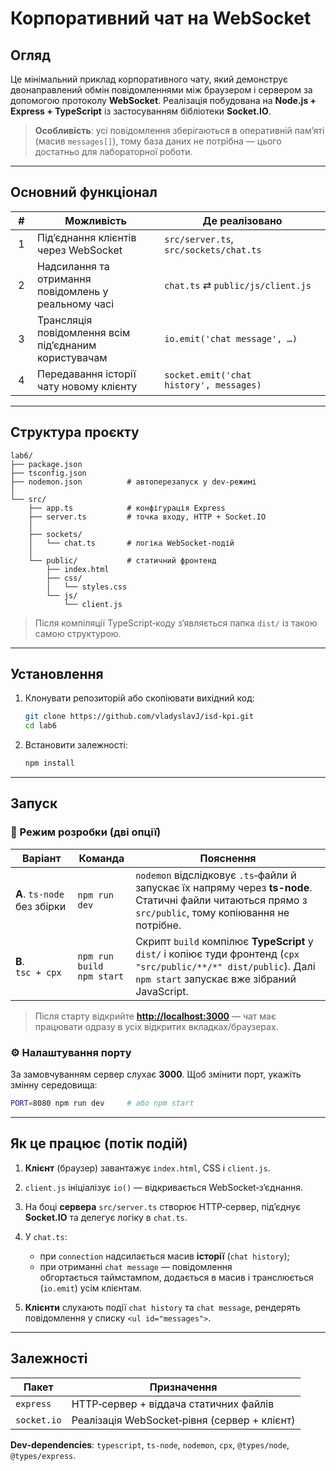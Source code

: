 # Корпоративний чат на WebSocket

## Огляд

Це мінімальний приклад корпоративного чату, який демонструє двонаправлений обмін повідомленнями між браузером і сервером за допомогою протоколу **WebSocket**.  Реалізація побудована на **Node.js + Express + TypeScript** із застосуванням бібліотеки **Socket.IO**.

> **Особливість**: усі повідомлення зберігаються в оперативній памʼяті (масив `messages[]`), тому база даних не потрібна — цього достатньо для лабораторної роботи.

---

## Основний функціонал

|  #  | Можливість                                            | Де реалізовано                          |
| :-: | ----------------------------------------------------- | --------------------------------------- |
|  1  | Підʼєднання клієнтів через WebSocket                  | `src/server.ts`, `src/sockets/chat.ts`  |
|  2  | Надсилання та отримання повідомлень у реальному часі  | `chat.ts` ⇄ `public/js/client.js`       |
|  3  | Трансляція повідомлення всім підʼєднаним користувачам | `io.emit('chat message', …)`            |
|  4  | Передавання історії чату новому клієнту               | `socket.emit('chat history', messages)` |

---

## Структура проєкту

```
lab6/
├── package.json
├── tsconfig.json
├── nodemon.json          # автоперезапуск у dev‑режимі
│
└── src/
    ├── app.ts            # конфігурація Express
    ├── server.ts         # точка входу, HTTP + Socket.IO
    │
    ├── sockets/
    │   └── chat.ts       # логіка WebSocket‑подій
    │
    └── public/           # статичний фронтенд
        ├── index.html
        ├── css/
        │   └── styles.css
        └── js/
            └── client.js
```

> Після компіляції TypeScript‑коду зʼявляється папка `dist/` із такою самою структурою.

---

## Установлення

1. Клонувати репозиторій або скопіювати вихідний код:

   ```bash
   git clone https://github.com/vladyslavJ/isd-kpi.git
   cd lab6
   ```
2. Встановити залежності:

   ```bash
   npm install
   ```

---

## Запуск

### 🔄  Режим розробки (дві опції)

| Варіант                     | Команда                        | Пояснення                                                                                                                                                         |
| --------------------------- | ------------------------------ | ----------------------------------------------------------------------------------------------------------------------------------------------------------------- |
| **A**. `ts-node` без збірки | `npm run dev`                  | `nodemon` відслідковує `.ts`‑файли й запускає їх напряму через **ts-node**. Статичні файли читаються прямо з `src/public`, тому копіювання не потрібне.           |
| **B**. `tsc + cpx`          | `npm run build`<br>`npm start` | Скрипт `build` компілює **TypeScript** у `dist/` і копіює туди фронтенд (`cpx "src/public/**/*" dist/public`). Далі `npm start` запускає вже зібраний JavaScript. |

> Після старту відкрийте **[http://localhost:3000](http://localhost:3000)** — чат має працювати одразу в усіх відкритих вкладках/браузерах.

### ⚙️  Налаштування порту

За замовчуванням сервер слухає **3000**.  Щоб змінити порт, укажіть змінну середовища:

```bash
PORT=8080 npm run dev     # або npm start
```

---

## Як це працює (потік подій)

1. **Клієнт** (браузер) завантажує `index.html`, CSS і `client.js`.
2. `client.js` ініціалізує `io()` — відкривається WebSocket‑зʼєднання.
3. На боці **сервера** `src/server.ts` створює HTTP‑сервер, підʼєднує **Socket.IO** та делегує логіку в `chat.ts`.
4. У `chat.ts`:

   * при `connection` надсилається масив **історії** (`chat history`);
   * при отриманні `chat message` — повідомлення обгортається таймстампом, додається в масив і транслюється (`io.emit`) усім клієнтам.
5. **Клієнти** слухають події `chat history` та `chat message`, рендерять повідомлення у списку `<ul id="messages">`.

---

## Залежності

| Пакет       | Призначення                                  |
| ----------- | -------------------------------------------- |
| `express`   | HTTP‑сервер + віддача статичних файлів       |
| `socket.io` | Реалізація WebSocket‑рівня (сервер + клієнт) |

**Dev‑dependencies**: `typescript`, `ts-node`, `nodemon`, `cpx`, `@types/node`, `@types/express`.

